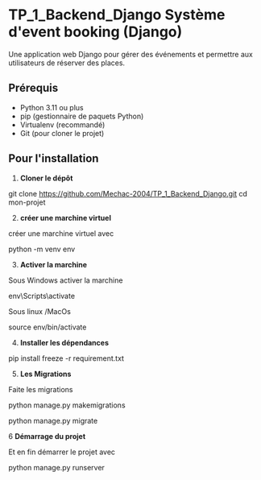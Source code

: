 # TP_1_Backend_Django Système d'event booking (Django)

Une application web Django pour gérer des événements et permettre aux utilisateurs de réserver des places.

## Prérequis

- Python 3.11 ou plus
- pip (gestionnaire de paquets Python)
- Virtualenv (recommandé)
- Git (pour cloner le projet)

## Pour l'installation

1. **Cloner le dépôt**

git clone https://github.com/Mechac-2004/TP_1_Backend_Django.git
cd mon-projet

2. **créer une marchine virtuel**

créer une marchine virtuel avec 

python -m venv env

3. **Activer la marchine**

Sous Windows activer la marchine

env\Scripts\activate

Sous linux /MacOs

source env/bin/activate

4. **Installer les dépendances**

pip install freeze -r requirement.txt

5. **Les Migrations**

Faite les migrations

python manage.py makemigrations

python manage.py migrate

6 **Démarrage du projet**

Et en fin démarrer le projet avec 

python manage.py runserver  
